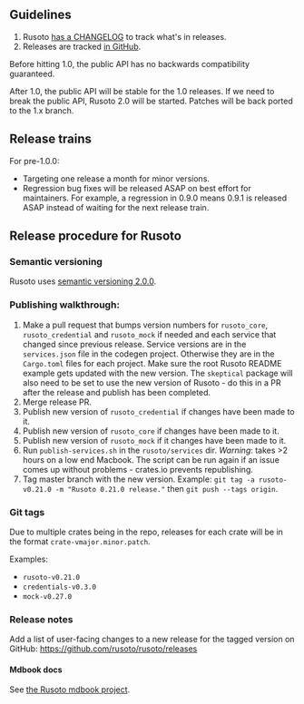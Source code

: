 ## Guidelines

1. Rusoto [has a CHANGELOG](CHANGELOG.md) to track what's in releases.
2. Releases are tracked [in GitHub](https://github.com/rusoto/rusoto/releases).

Before hitting 1.0, the public API has no backwards compatibility guaranteed.

After 1.0, the public API will be stable for the 1.0 releases. If we need to break the public API, Rusoto 2.0 will be started. Patches will be back ported to the 1.x branch.

## Release trains

For pre-1.0.0:

* Targeting one release a month for minor versions.
* Regression bug fixes will be released ASAP on best effort for maintainers.  For example, a regression in 0.9.0 means 0.9.1 is released ASAP instead of waiting for the next release train.

## Release procedure for Rusoto

### Semantic versioning

Rusoto uses [semantic versioning 2.0.0](http://semver.org/).

### Publishing walkthrough:

1. Make a pull request that bumps version numbers for `rusoto_core`, `rusoto_credential` and `rusoto_mock` if needed and each service that changed since previous release.  Service versions are in the `services.json` file in the codegen project. Otherwise they are in the `Cargo.toml` files for each project.  Make sure the root Rusoto README example gets updated with the new version. The `skeptical` package will also need to be set to use the new version of Rusoto - do this in a PR after the release and publish has been completed.
2. Merge release PR.
3. Publish new version of `rusoto_credential` if changes have been made to it.
4. Publish new version of `rusoto_core` if changes have been made to it.
5. Publish new version of `rusoto_mock` if it changes have been made to it.
6. Run `publish-services.sh` in the `rusoto/services` dir. *Warning*: takes >2 hours on a low end Macbook. The script can be run again if an issue comes up without problems - crates.io prevents republishing.
7. Tag master branch with the new version.  Example: `git tag -a rusoto-v0.21.0 -m "Rusoto 0.21.0 release."` then `git push --tags origin`.

### Git tags

Due to multiple crates being in the repo, releases for each crate will be in the format `crate-vmajor.minor.patch`.

Examples:

* `rusoto-v0.21.0`
* `credentials-v0.3.0`
* `mock-v0.27.0`

### Release notes

Add a list of user-facing changes to a new release for the tagged version on GitHub: https://github.com/rusoto/rusoto/releases

#### Mdbook docs

See [the Rusoto mdbook project](https://github.com/rusoto/rusoto.github.io).
